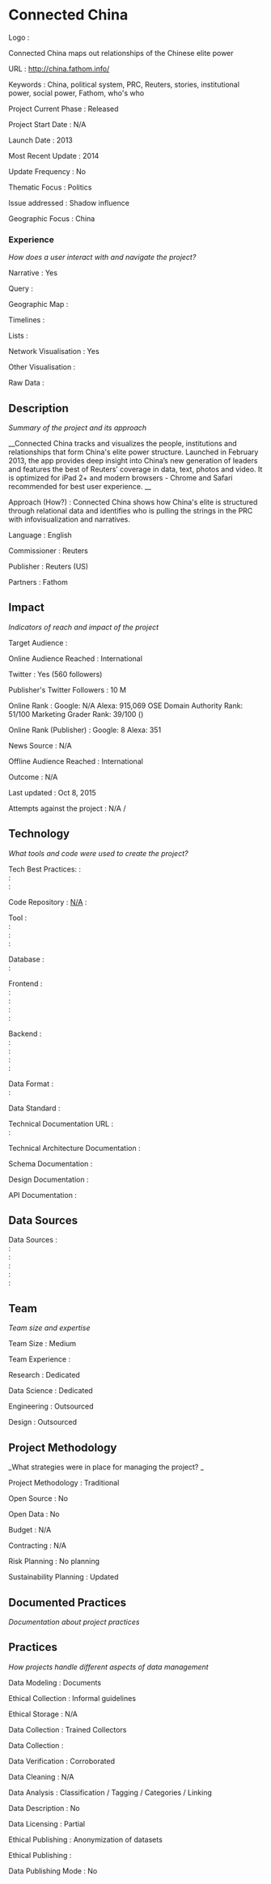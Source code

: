 # Connected China



Logo
:   

Connected China maps out relationships of the Chinese elite power

URL
:   http://china.fathom.info/


Keywords
:   China, political system, PRC, Reuters, stories, institutional power, social power, Fathom, who&#39;s who 



Project Current Phase
:   Released

    

Project Start Date
:   N/A



Launch Date
:   2013



Most Recent Update
:   2014



Update Frequency
:   No



Thematic Focus
:   Politics



Issue addressed
:   Shadow influence



Geographic Focus
:   China


### Experience

_How does a user interact with and navigate the project?_

Narrative
:   Yes 

Query
:    

Geographic Map
:     

Timelines
:    

Lists
:    

Network Visualisation
:   Yes

Other Visualisation
:   

Raw Data 
:   

## Description

_Summary of the project and its approach_

__Connected China tracks and visualizes the people, institutions and relationships that form China&#39;s elite power structure. Launched in February 2013, the app provides deep insight into China’s new generation of leaders and features the best of Reuters’ coverage in data, text, photos and video. It is optimized for iPad 2+ and modern browsers - Chrome and Safari recommended for best user experience. __


Approach (How?)
:   Connected China shows how China&#39;s elite is structured through relational data and identifies who is pulling the strings in the PRC with infovisualization and narratives.



Language
:   English



Commissioner
:   Reuters



Publisher
:   Reuters (US)



Partners
:   Fathom


## Impact

_Indicators of reach and impact of the project_


Target Audience
:   



Online Audience Reached
:   International



Twitter
:   Yes (560 followers)



Publisher's Twitter Followers
:   10 M




Online Rank
:    Google:   N/A   Alexa:   915,069  OSE Domain Authority Rank:   51/100 Marketing Grader Rank:   39/100 ()


Online Rank (Publisher)
:    Google:   8  Alexa:   351



News Source
:   N/A



Offline Audience Reached
:   International



Outcome
:   N/A



Last updated
:   Oct 8, 2015


Attempts against the project
:   N/A  / 


## Technology

_What tools and code were used to create the project?_

Tech Best Practices:
:    
:     
:    

Code Repository
:   [N/A](N/A)
:   []()

Tool
:   
:   
:   
:   

Database
:   
:   

Frontend
:   
:   
:   
:   
:   

Backend
:   
:   
:   
:   
:   

Data Format
:   
:   

Data Standard
:   

Technical Documentation URL
:   
:   

Technical Architecture Documentation
:   

Schema Documentation
:   

Design Documentation
:   

API Documentation
:   


## Data Sources

Data Sources
:   
:   
:   
:   
:   
:   

## Team

_Team size and expertise_

Team Size
:   Medium



Team Experience
:    

Research
:   Dedicated 

Data Science
:   Dedicated 

Engineering
:    Outsourced

Design
:   Outsourced


## Project Methodology

_What strategies were in place for managing the project? _

Project Methodology
:   Traditional



Open Source
:   No



Open Data
:   No



Budget
:   N/A


Contracting
:   N/A



Risk Planning
:   No planning



Sustainability Planning
:   Updated


## Documented Practices

_Documentation about project practices_

 
 

 


 



## Practices

_How projects handle different aspects of data management_


Data Modeling
:   Documents



Ethical Collection
:   Informal guidelines



Ethical Storage
:   N/A



Data Collection
:   Trained Collectors



Data Collection
:   



Data Verification
:   Corroborated



Data Cleaning
:   N/A



Data Analysis
:   Classification / Tagging / Categories / Linking



Data Description
:   No



Data Licensing
:   Partial



Ethical Publishing
:   Anonymization of datasets 



Ethical Publishing
:   



Data Publishing Mode
:   No

